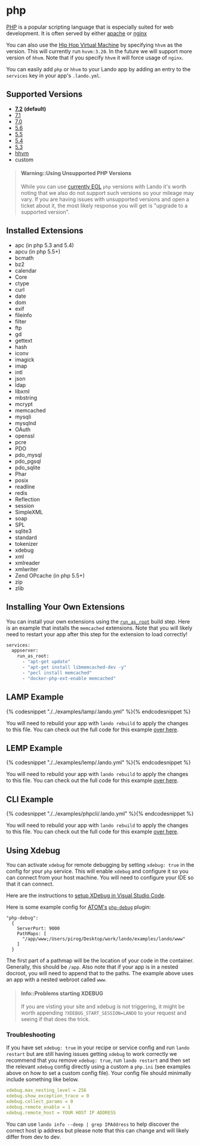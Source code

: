 php
===

[PHP](http://php.net/) is a popular scripting language that is especially suited for web development. It is often served by either [apache](./apache.md) or [nginx](./nginx.md)

You can also use the [Hip Hop Virtual Machine](http://hhvm.com/) by specifying `hhvm` as the version. This will currently run `hvvm:3.20`. In the future we will support more version of `hhvm`. Note that if you specify `hhvm` it will force usage of `nginx`.

You can easily add `php` or `hhvm` to your Lando app by adding an entry to the `services` key in your app's `.lando.yml`.

Supported Versions
------------------

*   **[7.2](https://hub.docker.com/r/devwithlando/php)** **(default)**
*   [7.1](https://hub.docker.com/r/devwithlando/php)
*   [7.0](https://hub.docker.com/r/devwithlando/php)
*   [5.6](https://hub.docker.com/r/devwithlando/php)
*   [5.5](https://hub.docker.com/r/devwithlando/php)
*   [5.4](https://hub.docker.com/r/devwithlando/php)
*   [5.3](https://hub.docker.com/r/devwithlando/php)
*   [hhvm](https://hub.docker.com/r/baptistedonaux/hhvm)
*   custom

> #### Warning::Using Unsupported PHP Versions
>
> While you can use [currently EOL](http://php.net/supported-versions.php) `php` versions with Lando it's worth noting that we also do not support such versions so your mileage may vary. If you are having issues with unsupported versions and open a ticket about it, the most likely response you will get is "upgrade to a supported version".

Installed Extensions
--------------------

* apc (in php 5.3 and 5.4)
* apcu (in php 5.5+)
* bcmath
* bz2
* calendar
* Core
* ctype
* curl
* date
* dom
* exif
* fileinfo
* filter
* ftp
* gd
* gettext
* hash
* iconv
* imagick
* imap
* intl
* json
* ldap
* libxml
* mbstring
* mcrypt
* memcached
* mysqli
* mysqlnd
* OAuth
* openssl
* pcre
* PDO
* pdo_mysql
* pdo_pgsql
* pdo_sqlite
* Phar
* posix
* readline
* redis
* Reflection
* session
* SimpleXML
* soap
* SPL
* sqlite3
* standard
* tokenizer
* xdebug
* xml
* xmlreader
* xmlwriter
* Zend OPcache (in php 5.5+)
* zip
* zlib

Installing Your Own Extensions
------------------------------

You can install your own extensions using the [`run_as_root`](./../config/build.md#steps-run-as-root) build step. Here is an example that installs the `memcached` extensions. Note that you will likely need to restart your app after this step for the extension to load correctly!

```bash
services:
  appserver:
    run_as_root:
      - "apt-get update"
      - "apt-get install libmemcached-dev -y"
      - "pecl install memcached"
      - "docker-php-ext-enable memcached"
```

LAMP Example
------------

{% codesnippet "./../examples/lamp/.lando.yml" %}{% endcodesnippet %}

You will need to rebuild your app with `lando rebuild` to apply the changes to this file. You can check out the full code for this example [over here](https://github.com/lando/lando/tree/master/examples/lamp).

LEMP Example
------------

{% codesnippet "./../examples/lemp/.lando.yml" %}{% endcodesnippet %}

You will need to rebuild your app with `lando rebuild` to apply the changes to this file. You can check out the full code for this example [over here](https://github.com/lando/lando/tree/master/examples/lemp).

CLI Example
------------

{% codesnippet "./../examples/phpcli/.lando.yml" %}{% endcodesnippet %}

You will need to rebuild your app with `lando rebuild` to apply the changes to this file. You can check out the full code for this example [over here](https://github.com/lando/lando/tree/master/examples/phpcli).

Using Xdebug
------------

You can activate `xdebug` for remote debugging by setting `xdebug: true` in the config for your `php` service. This will enable `xdebug` and configure it so you can connect from your host machine. You will need to configure your IDE so that it can connect.

Here are the instructions to [setup XDebug in Visual Studio Code](tutorials/lando-with-vscode.md).

Here is some example config for [ATOM's](https://atom.io/) [`php-debug`](https://github.com/gwomacks/php-debug) plugin:

```
"php-debug":
  {
    ServerPort: 9000
    PathMaps: [
      "/app/www;/Users/pirog/Desktop/work/lando/examples/lando/www"
    ]
  }
```

The first part of a pathmap will be the location of your code in the container. Generally, this should be `/app`. Also note that if your app is in a nested docroot, you will need to append that to the paths. The example above uses an app with a nested webroot called `www`.

> #### Info::Problems starting XDEBUG
>
> If you are visting your site and xdebug is not triggering, it might be worth appending `?XDEBUG_START_SESSION=LANDO` to your request and seeing if that does the trick.

### Troubleshooting

If you have set `xdebug: true` in your recipe or service config and run `lando restart` but are still having issues getting `xdebug` to work correctly we recommend that you remove `xdebug: true`, run `lando restart` and then set the relevant `xdebug` config directly using a custom a `php.ini` (see examples above on how to set a custom config file). Your config file should minimally include something like below.

```yaml
xdebug.max_nesting_level = 256
xdebug.show_exception_trace = 0
xdebug.collect_params = 0
xdebug.remote_enable = 1
xdebug.remote_host = YOUR HOST IP ADDRESS
```

You can use `lando info --deep | grep IPAddress` to help discover the correct host ip address but please note that this can change and will likely differ from dev to dev.
